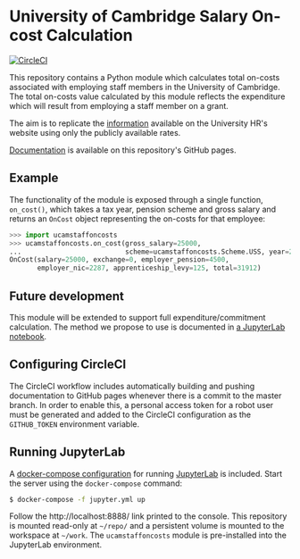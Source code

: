 # University of Cambridge Salary On-cost Calculation

[![CircleCI](https://circleci.com/gh/uisautomation/pidash-ucamstaffoncosts.svg?style=svg)](https://circleci.com/gh/uisautomation/pidash-ucamstaffoncosts)

This repository contains a Python module which calculates total on-costs
associated with employing staff members in the University of Cambridge. The
total on-costs value calculated by this module reflects the expenditure which
will result from employing a staff member on a grant.

The aim is to replicate the
[information](https://www.hr.admin.cam.ac.uk/Salaries/242) available on the
University HR's website using only the publicly available rates.

[Documentation](https://uisautomation.github.io/pidash-ucamstaffoncosts/) is
available on this repository's GitHub pages.

## Example

The functionality of the module is exposed through a single function,
``on_cost()``, which takes a tax year, pension scheme and gross salary and
returns an ``OnCost`` object representing the on-costs for that employee:

```python
>>> import ucamstaffoncosts
>>> ucamstaffoncosts.on_cost(gross_salary=25000,
...                          scheme=ucamstaffoncosts.Scheme.USS, year=2018)
OnCost(salary=25000, exchange=0, employer_pension=4500,
       employer_nic=2287, apprenticeship_levy=125, total=31912)
```

## Future development

This module will be extended to support full expenditure/commitment calculation.
The method we propose to use is documented in [a JupyterLab
notebook](doc/salary-calculations.ipynb).

## Configuring CircleCI

The CircleCI workflow includes automatically building and pushing documentation
to GitHub pages whenever there is a commit to the master branch. In order to
enable this, a personal access token for a robot user must be generated and
added to the CircleCI configuration as the ``GITHUB_TOKEN`` environment
variable.

## Running JupyterLab

A [docker-compose configuration](jupyter.yml) for running
[JupyterLab](http://jupyterlab.readthedocs.io/en/stable/index.html) is included.
Start the server using the ``docker-compose`` command:

```bash
$ docker-compose -f jupyter.yml up
```

Follow the http://localhost:8888/ link printed to the console. This repository
is mounted read-only at ``~/repo/`` and a persistent volume is mounted to the
workspace at ``~/work``. The ``ucamstaffoncosts`` module is pre-installed into
the JupyterLab environment.
